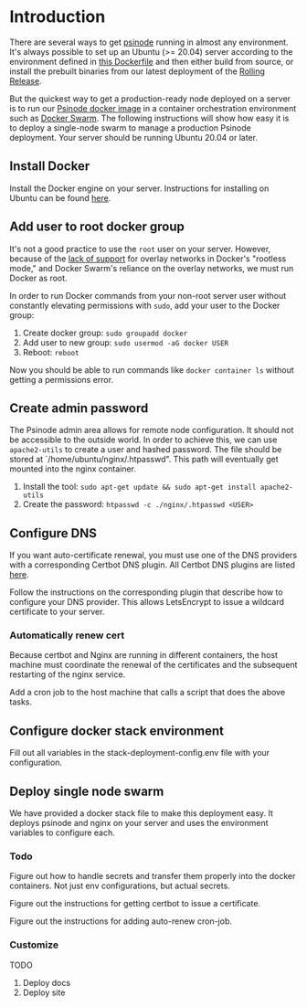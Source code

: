 # Introduction

There are several ways to get [psinode](../README.md) running in almost any environment. It's always possible to set up an Ubuntu (>= 20.04) server according to the environment defined in [this Dockerfile](https://github.com/gofractally/psibase/blob/main/docker/ubuntu-2004-builder.Dockerfile) and then either build from source, or install the prebuilt binaries from our latest deployment of the [Rolling Release](https://github.com/gofractally/psibase/releases/tag/rolling-release).

But the quickest way to get a production-ready node deployed on a server is to run our [Psinode docker image](https://github.com/gofractally/psinode-docker-image) in a container orchestration environment such as [Docker Swarm](https://docs.docker.com/engine/swarm/). The following instructions will show how easy it is to deploy a single-node swarm to manage a production Psinode deployment. Your server should be running Ubuntu 20.04 or later.

## Install Docker

Install the Docker engine on your server. Instructions for installing on Ubuntu can be found [here](https://docs.docker.com/engine/install/ubuntu/#install-using-the-repository).

## Add user to root docker group

It's not a good practice to use the `root` user on your server. However, because of the [lack of support](https://docs.docker.com/engine/security/rootless/#known-limitations) for overlay networks in Docker's "rootless mode," and Docker Swarm's reliance on the overlay networks, we must run Docker as root.

In order to run Docker commands from your non-root server user without constantly elevating permissions with `sudo`, add your user to the Docker group:
1. Create docker group: `sudo groupadd docker`
2. Add user to new group: `sudo usermod -aG docker USER`
3. Reboot: `reboot`

Now you should be able to run commands like `docker container ls` without getting a permissions error.

## Create admin password

The Psinode admin area allows for remote node configuration. It should not be accessible to the outside world. In order to achieve this, we can use `apache2-utils` to create a user and hashed password. The file should be stored at `/home/ubuntu/nginx/.htpasswd". This path will eventually get mounted into the nginx container.

1. Install the tool: `sudo apt-get update && sudo apt-get install apache2-utils`
2. Create the password: `htpasswd -c ./nginx/.htpasswd <USER>`

## Configure DNS

If you want auto-certificate renewal, you must use one of the DNS providers with a corresponding Certbot DNS plugin. All Certbot DNS plugins are listed [here](https://eff-certbot.readthedocs.io/en/stable/using.html#dns-plugins).

Follow the instructions on the corresponding plugin that describe how to configure your DNS provider. This allows LetsEncrypt to issue a wildcard certificate to your server.

### Automatically renew cert

Because certbot and Nginx are running in different containers, the host machine must coordinate the renewal of the certificates and the subsequent restarting of the nginx service.

Add a cron job to the host machine that calls a script that does the above tasks.

## Configure docker stack environment

Fill out all variables in the stack-deployment-config.env file with your configuration.

## Deploy single node swarm

We have provided a docker stack file to make this deployment easy. It deploys psinode and nginx on your server and uses the environment variables to configure each.

### Todo

Figure out how to handle secrets and transfer them properly into the docker containers. Not just env configurations, but actual secrets.

Figure out the instructions for getting certbot to issue a certificate.

Figure out the instructions for adding auto-renew cron-job.

### Customize

TODO
1. Deploy docs
2. Deploy site

